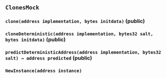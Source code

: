 ## `ClonesMock`






### `clone(address implementation, bytes initdata)` (public)





### `cloneDeterministic(address implementation, bytes32 salt, bytes initdata)` (public)





### `predictDeterministicAddress(address implementation, bytes32 salt) → address predicted` (public)






### `NewInstance(address instance)`







